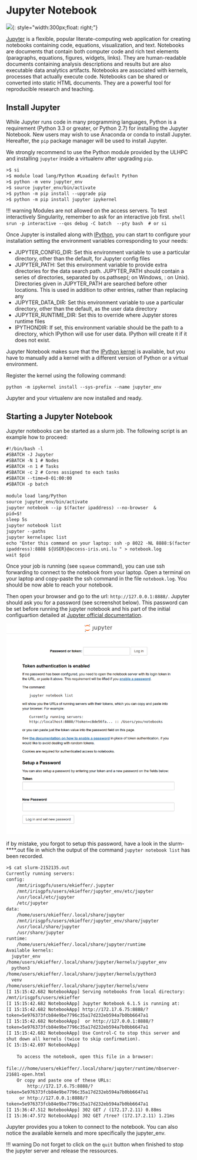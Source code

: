 # Jupyter Notebook

![](https://upload.wikimedia.org/wikipedia/commons/thumb/3/38/Jupyter_logo.svg/1200px-Jupyter_logo.svg.png){: style="width:300px;float: right;"}


[Jupyter](https://jupyter-notebook.readthedocs.io/en/stable/) is a flexible, popular literate-computing web application for creating notebooks containing code, equations, visualization, and text. Notebooks are documents that contain both computer code and rich text elements (paragraphs, equations, figures, widgets, links). They are human-readable documents containing analysis descriptions and results but are also executable data analytics artifacts. Notebooks are associated with kernels, processes that actually execute code. Notebooks can be shared or converted into static HTML documents. They are a powerful tool for reproducible research and teaching.


## Install Jupyter

While Jupyter runs code in many programming languages, Python is a requirement (Python 3.3 or greater, or Python 2.7) for installing the Jupyter Notebook. New users may wish to use Anaconda or conda to install Jupyter. Hereafter, the `pip` package manager will be used to install Jupyter.

We strongly recommend to use the Python module provided by the ULHPC and installing `jupyter` inside a virtualenv after upgrading `pip`.

```shell
>$ si
>$ module load lang/Python #Loading default Python
>$ python -m venv jupyter_env
>$ source jupyter_env/bin/activate
>$ python -m pip install --upgrade pip
>$ python -m pip install jupyter ipykernel
```

!!! warning
    Modules are not allowed on the access servers. To test interactively Singularity, remember to ask for an interactive job first.
    ```shell
    srun -p interactive --qos debug -C batch  --pty bash  # or si 
    ```

Once Jupyter is installed along with [IPython](https://ipython.readthedocs.io/en/stable/index.html), you can start to configure your installation setting the environment variables corresponding to your needs:


- JUPYTER_CONFIG_DIR: Set this environment variable to use a particular directory, other than the default, for Jupyter config files
- JUPYTER_PATH: Set this environment variable to provide extra directories for the data search path. JUPYTER_PATH should contain a series of directories, separated by os.pathsep(; on Windows, : on Unix). Directories given in JUPYTER_PATH are searched before other locations. This is used in addition to other entries, rather than replacing any
- JUPYTER_DATA_DIR: Set this environment variable to use a particular directory, other than the default, as the user data directory
- JUPYTER_RUNTIME_DIR: Set this to override where Jupyter stores runtime files
- IPYTHONDIR: If set, this environment variable should be the path to a directory, which IPython will use for user data. IPython will create it if it does not exist.

Jupyter Notebook makes sure that the [IPython kernel](https://ipython.readthedocs.io/en/stable/install/kernel_install.html#) is available, but you have to manually add a kernel with a different version of Python or a virtual environment. 

Register the kernel using the following command:

```shell
python -m ipykernel install --sys-prefix --name jupyter_env
```
Jupyter and your virtualenv are now installed and ready.

## Starting a Jupyter Notebook

Jupyter notebooks can be started as a slurm job. The following script is an example how to proceed:

```slurm
#!/bin/bash -l
#SBATCH -J Jupyter
#SBATCH -N 1 # Nodes
#SBATCH -n 1 # Tasks
#SBATCH -c 2 # Cores assigned to each tasks
#SBATCH --time=0-01:00:00
#SBATCH -p batch

module load lang/Python
source jupyter_env/bin/activate
jupyter notebook --ip $(facter ipaddress) --no-browser  &
pid=$!
sleep 5s
jupyter notebook list
jupyter --paths
jupyter kernelspec list
echo "Enter this command on your laptop: ssh -p 8022 -NL 8888:$(facter ipaddress):8888 ${USER}@access-iris.uni.lu " > notebook.log 
wait $pid
```

Once your job is running (see `squeue` command), you can use ssh forwarding to connect to the notebook from your laptop. Open a terminal on your laptop and copy-paste the ssh command in the file `notebook.log`.
You should be now able to reach your notebook.

Then open your browser and go to the url: `http://127.0.0.1:8888/`. Jupyter should ask you for a password (see screenshot below). This password can be set before running the jupyter notebook and his part of the initial configuartion detailed at [Jupyter official documentation](https://jupyter-notebook.readthedocs.io/en/stable/public_server.html).

![](./images/jupyter_login.png)

if by mistake, you forgot to setup this password, have a look in the slurm-****.out file in which the output of the command `jupyter notebook list` has been recorded.

```shell
>$ cat slurm-2152135.out
Currently running servers:
config:
    /mnt/irisgpfs/users/ekieffer/.jupyter
    /mnt/irisgpfs/users/ekieffer/jupyter_env/etc/jupyter
    /usr/local/etc/jupyter
    /etc/jupyter
data:
    /home/users/ekieffer/.local/share/jupyter
    /mnt/irisgpfs/users/ekieffer/jupyter_env/share/jupyter
    /usr/local/share/jupyter
    /usr/share/jupyter
runtime:
    /home/users/ekieffer/.local/share/jupyter/runtime
Available kernels:
  jupyter_env    /home/users/ekieffer/.local/share/jupyter/kernels/jupyter_env
  python3        /home/users/ekieffer/.local/share/jupyter/kernels/python3
  venv           /home/users/ekieffer/.local/share/jupyter/kernels/venv
[I 15:15:42.682 NotebookApp] Serving notebooks from local directory: /mnt/irisgpfs/users/ekieffer
[I 15:15:42.682 NotebookApp] Jupyter Notebook 6.1.5 is running at:
[I 15:15:42.682 NotebookApp] http://172.17.6.75:8888/?token=5e976373fcb84e9be7796c35a17d232eb594a7b0bb6647a1
[I 15:15:42.682 NotebookApp]  or http://127.0.0.1:8888/?token=5e976373fcb84e9be7796c35a17d232eb594a7b0bb6647a1
[I 15:15:42.682 NotebookApp] Use Control-C to stop this server and shut down all kernels (twice to skip confirmation).
[C 15:15:42.697 NotebookApp]

    To access the notebook, open this file in a browser:
        file:///home/users/ekieffer/.local/share/jupyter/runtime/nbserver-21681-open.html
    Or copy and paste one of these URLs:
        http://172.17.6.75:8888/?token=5e976373fcb84e9be7796c35a17d232eb594a7b0bb6647a1
     or http://127.0.0.1:8888/?token=5e976373fcb84e9be7796c35a17d232eb594a7b0bb6647a1
[I 15:36:47.512 NotebookApp] 302 GET / (172.17.2.11) 0.88ms
[I 15:36:47.572 NotebookApp] 302 GET /tree? (172.17.2.11) 1.21ms
```

Jupyter provides you a token to connect to the notebook. You can also notice the available kernels and more specifically the jupyter_env.

!!! warning
    Do not forget to click on the `quit` button when finished to stop the jupyter server and release the ressources.
